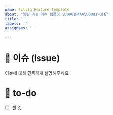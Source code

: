 ```yaml
---
name: Fillin Feature Template
about: "필린 기능 이슈 템플릿 \U0001F4AA\U0001F3FB"
title: ''
labels: ''
assignees: ''

---
```


# 👀 이슈 (issue)

이슈에 대해 간략하게 설명해주세요

# 📸 to-do

<!-- 진행할 작업에 대해 적어주세요 -->

- [ ] 할 것
